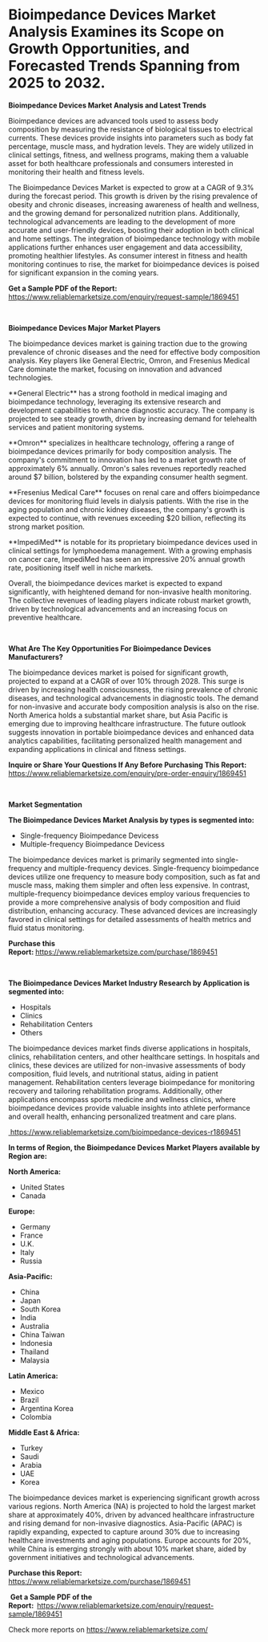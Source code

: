 <p><h1>Bioimpedance Devices Market Analysis Examines its Scope on Growth Opportunities, and Forecasted Trends Spanning from 2025 to 2032.</h1></p><p><strong>Bioimpedance Devices Market Analysis and Latest Trends</strong></p>
<p><p>Bioimpedance devices are advanced tools used to assess body composition by measuring the resistance of biological tissues to electrical currents. These devices provide insights into parameters such as body fat percentage, muscle mass, and hydration levels. They are widely utilized in clinical settings, fitness, and wellness programs, making them a valuable asset for both healthcare professionals and consumers interested in monitoring their health and fitness levels.</p><p>The Bioimpedance Devices Market is expected to grow at a CAGR of 9.3% during the forecast period. This growth is driven by the rising prevalence of obesity and chronic diseases, increasing awareness of health and wellness, and the growing demand for personalized nutrition plans. Additionally, technological advancements are leading to the development of more accurate and user-friendly devices, boosting their adoption in both clinical and home settings. The integration of bioimpedance technology with mobile applications further enhances user engagement and data accessibility, promoting healthier lifestyles. As consumer interest in fitness and health monitoring continues to rise, the market for bioimpedance devices is poised for significant expansion in the coming years.</p></p>
<p><strong>Get a Sample PDF of the Report:&nbsp;</strong> <a href="https://www.reliablemarketsize.com/enquiry/request-sample/1869451?utm_campaign=2516&utm_medium=2&utm_source=Github&utm_content=ia&utm_term=03032025&utm_id=bioimpedance-devices">https://www.reliablemarketsize.com/enquiry/request-sample/1869451</a></p>
<p>&nbsp;</p>
<p><strong>Bioimpedance Devices Major Market Players</strong></p>
<p><p>The bioimpedance devices market is gaining traction due to the growing prevalence of chronic diseases and the need for effective body composition analysis. Key players like General Electric, Omron, and Fresenius Medical Care dominate the market, focusing on innovation and advanced technologies.</p><p>**General Electric** has a strong foothold in medical imaging and bioimpedance technology, leveraging its extensive research and development capabilities to enhance diagnostic accuracy. The company is projected to see steady growth, driven by increasing demand for telehealth services and patient monitoring systems.</p><p>**Omron** specializes in healthcare technology, offering a range of bioimpedance devices primarily for body composition analysis. The company's commitment to innovation has led to a market growth rate of approximately 6% annually. Omron's sales revenues reportedly reached around $7 billion, bolstered by the expanding consumer health segment.</p><p>**Fresenius Medical Care** focuses on renal care and offers bioimpedance devices for monitoring fluid levels in dialysis patients. With the rise in the aging population and chronic kidney diseases, the company's growth is expected to continue, with revenues exceeding $20 billion, reflecting its strong market position.</p><p>**ImpediMed** is notable for its proprietary bioimpedance devices used in clinical settings for lymphoedema management. With a growing emphasis on cancer care, ImpediMed has seen an impressive 20% annual growth rate, positioning itself well in niche markets.</p><p>Overall, the bioimpedance devices market is expected to expand significantly, with heightened demand for non-invasive health monitoring. The collective revenues of leading players indicate robust market growth, driven by technological advancements and an increasing focus on preventive healthcare.</p></p>
<p>&nbsp;</p>
<p><strong>What Are The Key Opportunities For Bioimpedance Devices Manufacturers?</strong></p>
<p><p>The bioimpedance devices market is poised for significant growth, projected to expand at a CAGR of over 10% through 2028. This surge is driven by increasing health consciousness, the rising prevalence of chronic diseases, and technological advancements in diagnostic tools. The demand for non-invasive and accurate body composition analysis is also on the rise. North America holds a substantial market share, but Asia Pacific is emerging due to improving healthcare infrastructure. The future outlook suggests innovation in portable bioimpedance devices and enhanced data analytics capabilities, facilitating personalized health management and expanding applications in clinical and fitness settings.</p></p>
<p><strong>Inquire or Share Your Questions If Any Before Purchasing This Report:</strong> <a href="https://www.reliablemarketsize.com/enquiry/pre-order-enquiry/1869451?utm_campaign=2516&utm_medium=2&utm_source=Github&utm_content=ia&utm_term=03032025&utm_id=bioimpedance-devices">https://www.reliablemarketsize.com/enquiry/pre-order-enquiry/1869451</a></p>
<p>&nbsp;</p>
<p><strong>Market Segmentation</strong></p>
<p><strong>The Bioimpedance Devices Market Analysis by types is segmented into:</strong></p>
<p><ul><li>Single-frequency Bioimpedance Devicess</li><li>Multiple-frequency Bioimpedance Devicess</li></ul></p>
<p><p>The bioimpedance devices market is primarily segmented into single-frequency and multiple-frequency devices. Single-frequency bioimpedance devices utilize one frequency to measure body composition, such as fat and muscle mass, making them simpler and often less expensive. In contrast, multiple-frequency bioimpedance devices employ various frequencies to provide a more comprehensive analysis of body composition and fluid distribution, enhancing accuracy. These advanced devices are increasingly favored in clinical settings for detailed assessments of health metrics and fluid status monitoring.</p></p>
<p><strong>Purchase this Report:&nbsp;</strong><a href="https://www.reliablemarketsize.com/purchase/1869451?utm_campaign=2516&utm_medium=2&utm_source=Github&utm_content=ia&utm_term=03032025&utm_id=bioimpedance-devices">https://www.reliablemarketsize.com/purchase/1869451</a></p>
<p>&nbsp;</p>
<p><strong>The Bioimpedance Devices Market Industry Research by Application is segmented into:</strong></p>
<p><ul><li>Hospitals</li><li>Clinics</li><li>Rehabilitation Centers</li><li>Others</li></ul></p>
<p><p>The bioimpedance devices market finds diverse applications in hospitals, clinics, rehabilitation centers, and other healthcare settings. In hospitals and clinics, these devices are utilized for non-invasive assessments of body composition, fluid levels, and nutritional status, aiding in patient management. Rehabilitation centers leverage bioimpedance for monitoring recovery and tailoring rehabilitation programs. Additionally, other applications encompass sports medicine and wellness clinics, where bioimpedance devices provide valuable insights into athlete performance and overall health, enhancing personalized treatment and care plans.</p></p>
<p><a href="https://www.reliablemarketsize.com/bioimpedance-devices-r1869451?utm_campaign=2516&utm_medium=2&utm_source=Github&utm_content=ia&utm_term=03032025&utm_id=bioimpedance-devices">&nbsp;https://www.reliablemarketsize.com/bioimpedance-devices-r1869451</a></p>
<p><strong>In terms of Region, the Bioimpedance Devices Market Players available by Region are:</strong></p>
<p>
    <p> <strong> North America: </strong>
        <ul>
            <li>United States</li>
            <li>Canada</li>
        </ul>
        </p> 
    <p> <strong> Europe: </strong>
        <ul>
            <li>Germany</li>
            <li>France</li>
            <li>U.K.</li>
            <li>Italy</li>
            <li>Russia</li>
        </ul>
        </p> 
    <p> <strong> Asia-Pacific: </strong>
        <ul>
            <li>China</li>
            <li>Japan</li>
            <li>South Korea</li>
            <li>India</li>
            <li>Australia</li>
            <li>China Taiwan</li>
            <li>Indonesia</li>
            <li>Thailand</li>
            <li>Malaysia</li>
        </ul>
        </p> 
    <p> <strong> Latin America: </strong>
        <ul>
            <li>Mexico</li>
            <li>Brazil</li>
            <li>Argentina Korea</li>
            <li>Colombia</li>
        </ul>
        </p> 
    <p> <strong> Middle East & Africa: </strong>
        <ul>
            <li>Turkey</li>
            <li>Saudi</li>
            <li>Arabia</li>
            <li>UAE</li>
            <li>Korea</li>
        </ul>
    </p>
    </p>
<p><p>The bioimpedance devices market is experiencing significant growth across various regions. North America (NA) is projected to hold the largest market share at approximately 40%, driven by advanced healthcare infrastructure and rising demand for non-invasive diagnostics. Asia-Pacific (APAC) is rapidly expanding, expected to capture around 30% due to increasing healthcare investments and aging populations. Europe accounts for 20%, while China is emerging strongly with about 10% market share, aided by government initiatives and technological advancements.</p></p>
<p><strong>Purchase this Report: </strong><a href="https://www.reliablemarketsize.com/purchase/1869451?utm_campaign=2516&utm_medium=2&utm_source=Github&utm_content=ia&utm_term=03032025&utm_id=bioimpedance-devices">https://www.reliablemarketsize.com/purchase/1869451</a></p>
<p>&nbsp;<strong>Get a Sample PDF of the Report:&nbsp;&nbsp;</strong><a href="https://www.reliablemarketsize.com/enquiry/request-sample/1869451?utm_campaign=2516&utm_medium=2&utm_source=Github&utm_content=ia&utm_term=03032025&utm_id=bioimpedance-devices">https://www.reliablemarketsize.com/enquiry/request-sample/1869451</a></p>
<p><strong></strong></p>
<p>Check more reports on <a href="https://www.reliablemarketsize.com/?utm_campaign=2516&utm_medium=2&utm_source=Github&utm_content=ia&utm_term=03032025&utm_id=bioimpedance-devices">https://www.reliablemarketsize.com/</a></p>